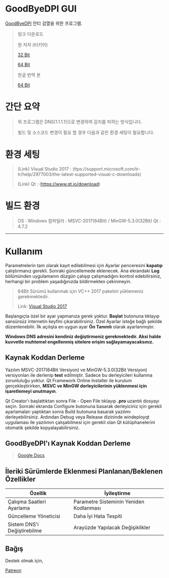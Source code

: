 # GoodByeDPI GUI

[GoodByeDPI](https://github.com/ValdikSS/GoodbyeDPI) 안티 검열을 위한 프로그램.

> 링크 다운로드
>
> 원 저자 (터키어)
>
>[32 Bit](https://github.com/hex4d0r/GUI-for-GoodbyeDPI/releases/download/v1.0/GoodByeDPI_GUI_32Bit.zip)
>
>[64 Bit](https://github.com/hex4d0r/GUI-for-GoodbyeDPI/releases/download/v1.0/GoodByeDPI_GUI_64Bit.zip)
>
> 한글 번역 본
>
>[64 Bit](https://github.com/hex4d0r/GUI-for-GoodbyeDPI/releases/download/v1.0.2k/GoodByeDPI_GUI_64Bit.zip)
>

# 간단 요약
>
> 위 프로그램은 DNS(1.1.1.1)으로 변경하여 감지를 피하는 방식입니다.
>
> 빌드 및 소스코드 변경이 필요 할 경우 다음과 같은 환경 세팅이 필요합니다.

# 환경 세팅
>
>(Link) Visual Studio 2017 : (ttps://support.microsoft.com/tr-tr/help/2977003/the-latest-supported-visual-c-downloads)
>
>(Link) Qt : (https://www.qt.io/download)

# 빌드 환경
>
> OS : Windows
> 컴파일러 : MSVC-2017(64Bit) / MinGW-5.3.0(32Bit) 
> Qt : 4.7.2

-------
# Kullanım

Parametrelerin tam olarak kayıt edilebilmesi için Ayarlar penceresini **kapatıp** çalıştırmanız gerekli. Sonraki güncellemede eklenecek. Ana ekrandaki **Log** bölümünden uygulamanın düzgün çalışıp çalışmadığını kontrol edebilirsiniz, herhangi bir problem yaşadığınızda bildirmekten çekinmeyin.

> 64Bit Sürümü kullanmak için VC++ 2017 paketini yüklemeniz gerekmektedir.
>
> Link: [Visual Studio 2017](https://support.microsoft.com/tr-tr/help/2977003/the-latest-supported-visual-c-downloads)

Başlangıçta özel bir ayar yapmanıza gerek yoktur. **Başlat** butonuna tıklayıp sansürsüz internetin keyfini çıkarabilirsiniz. Özel Ayarlar isteğe bağlı şekilde düzenlenebilir. İlk açılışta en uygun ayar **Ön Tanımlı** olarak ayarlanmıştır.

**Windows DNS adresini kendiniz değiştirmeniz gerekmektedir. Aksi halde kuvvetle muhtemel engellenmiş sitelere erişim sağlayamayacaksınız.**

## Kaynak Koddan Derleme

Yazılım MSVC-2017(64Bit Versiyon) ve MinGW-5.3.0(32Bit Versiyon) versiyonları ile derlenip **test** edilmiştir. Sadece bu derleyicileri kullanma zorunluluğu yoktur. Qt Framework Online Installer ile kurulum gerçekleştirirken, **MSVC ve MinGW derleyicilerinin yüklenmesi için işaretlemeyi unutmayın**.

Qt Creator'ı başlattıktan sonra File - Open File tıklayıp **.pro** uzantılı dosyayı seçin. Sonraki ekranda Configure butonuna basarak derleyiciniz için gerekli ayarlamaları yaptıktan sonra Build butonuna basarak yazılımı derleyebilirsiniz. Ardından Debug veya Release dizininde windeployqt uygulaması ile yazılımın çalışabilmesi için gerekli olan Qt kütüphanelerini otomatik şekilde kopyalayabilirsiniz.

## GoodByeDPI'ı Kaynak Koddan Derleme

> [Google Docs](https://docs.google.com/document/d/1LMGmFVu17NKItqTpJKGKXMhX58xWcCJPezddCo73e7c/edit?usp=sharing)

## İleriki Sürümlerde Eklenmesi Planlanan/Beklenen Özellikler
|Özellik| İyileştirme |
|--| --|
| Çalışma Saatleri Ayarlama |Parametre Sisteminin Yeniden Kodlanması|
| Güncelleme Yöneticisi  |Daha İyi Hata Tespiti|
| Sistem DNS'i Değiştirebilme|Arayüzde Yapılacak Değişiklikler |

## Bağış

Destek olmak için,

[Patreon](https://www.patreon.com/hex4d0r)